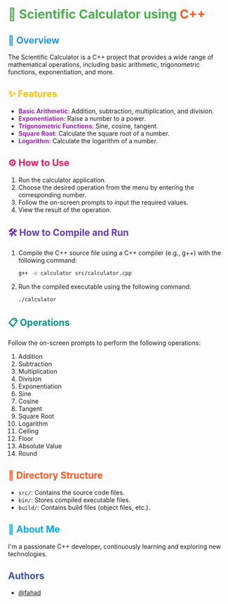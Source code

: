 # <span style="color: #4CAF50;">🧮 Scientific Calculator using <span style="color: #FF5722;">C++</span></span>

## <span style="color: #2196F3;">🚀 Overview</span>
The Scientific Calculator is a C++ project that provides a wide range of mathematical operations, including basic arithmetic, trigonometric functions, exponentiation, and more.

## <span style="color: #FFC107;">✨ Features</span>
- <span style="color: #9C27B0;">**Basic Arithmetic**</span>: Addition, subtraction, multiplication, and division.
- <span style="color: #9C27B0;">**Exponentiation**</span>: Raise a number to a power.
- <span style="color: #9C27B0;">**Trigonometric Functions**</span>: Sine, cosine, tangent.
- <span style="color: #9C27B0;">**Square Root**</span>: Calculate the square root of a number.
- <span style="color: #9C27B0;">**Logarithm**</span>: Calculate the logarithm of a number.

## <span style="color: #E91E63;">⚙️ How to Use</span>
1. Run the calculator application.
2. Choose the desired operation from the menu by entering the corresponding number.
3. Follow the on-screen prompts to input the required values.
4. View the result of the operation.

## <span style="color: #673AB7;">🛠️ How to Compile and Run</span>
1. Compile the C++ source file using a C++ compiler (e.g., g++) with the following command:
    ```bash
    g++ -o calculator src/calculator.cpp
    ```
2. Run the compiled executable using the following command:
    ```bash
    ./calculator
    ```

## <span style="color: #009688;">📋 Operations</span>
Follow the on-screen prompts to perform the following operations:
1. Addition
2. Subtraction
3. Multiplication
4. Division
5. Exponentiation
6. Sine
7. Cosine
8. Tangent
9. Square Root
10. Logarithm
11. Ceiling
12. Floor
13. Absolute Value
14. Round

## <span style="color: #FF5722;">📂 Directory Structure</span>
- `src/`: Contains the source code files.
- `bin/`: Stores compiled executable files.
- `build/`: Contains build files (object files, etc.).

## <span style="color: #03A9F4;">🚀 About Me</span>
I'm a passionate C++ developer, continuously learning and exploring new technologies.

## <span style="color: #3F51B5;">Authors</span>
- [@fahad](https://github.com/SyedFahad7)
